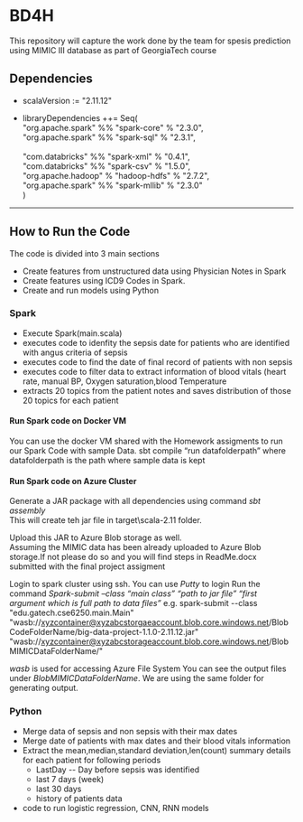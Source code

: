 # BD4H
This repository will capture the work done by the team for spesis prediction using MIMIC III database as part of GeorgiaTech course

## Dependencies <br>
* scalaVersion := "2.11.12" <br>
 

* libraryDependencies ++= Seq(<br>
  "org.apache.spark" %% "spark-core" % "2.3.0", <br>
  "org.apache.spark" %% "spark-sql" % "2.3.1",<br><br>
  "com.databricks" %% "spark-xml" % "0.4.1",<br>
  "com.databricks" %% "spark-csv" % "1.5.0",<br>
  "org.apache.hadoop" % "hadoop-hdfs" % "2.7.2",<br>
  "org.apache.spark" %% "spark-mllib" % "2.3.0"<br>
)

-----

## How to Run the Code <br>
The code is divided into 3 main sections
 * Create features from unstructured data using Physician Notes in Spark
 * Create features using ICD9 Codes in Spark.
 * Create and run models using Python  
 
 ### Spark
  * Execute Spark(main.scala)
  * executes code to idenfity the sepsis date for patients who are identified with angus criteria of sepsis
  * executes code to find the date of final record of patients with non sepsis
  * executes code to filter data to extract information of blood vitals (heart rate, manual BP, Oxygen saturation,blood Temperature
  * extracts 20 topics from the patient notes and saves distribution of those 20 topics for each patient
 
  #### Run Spark code on Docker VM
   You can use the docker VM shared with the Homework assigments to run our Spark Code with sample Data.
   sbt compile “run datafolderpath” where datafolderpath is the path where sample data is kept
 
  #### Run Spark code on Azure Cluster
  
  Generate a JAR package with all dependencies using command *sbt assembly*  
  This will create teh jar file in target\scala-2.11  folder.
  
  Upload this JAR to Azure Blob storage as well.  
  Assuming the MIMIC data has been already uploaded to Azure Blob storage.If not please do so and you will find steps in ReadMe.docx submitted with the final project assigment
  
  Login to spark cluster using ssh. You can use *Putty* to login
   Run the command *Spark-submit –class “main class” “path to jar file” “first argument which is full path to data files”*
   e.g. spark-submit --class "edu.gatech.cse6250.main.Main"  "wasb://xyzcontainer@xyzabcstorgaeaccount.blob.core.windows.net/BlobCodeFolderName/big-data-project-1.1.0-2.11.12.jar" "wasb://xyzcontainer@xyzabcstorageaccount.blob.core.windows.net/BlobMIMICDataFolderName/"
   
   *wasb* is used for accessing Azure File System
   You can see the output files under *BlobMIMICDataFolderName*.  We are using the same folder for generating output.
       
 
### Python
  * Merge data of sepsis and non sepsis with their max dates
  * Merge date of patients with max dates and their blood vitals information
  * Extract the mean,median,standard deviation,len(count) summary details for each patient for following periods 
    * LastDay -- Day before sepsis was identified
    * last 7 days (week)
    * last 30 days
    * history of patients data
  * code to run logistic regression, CNN, RNN models
    
